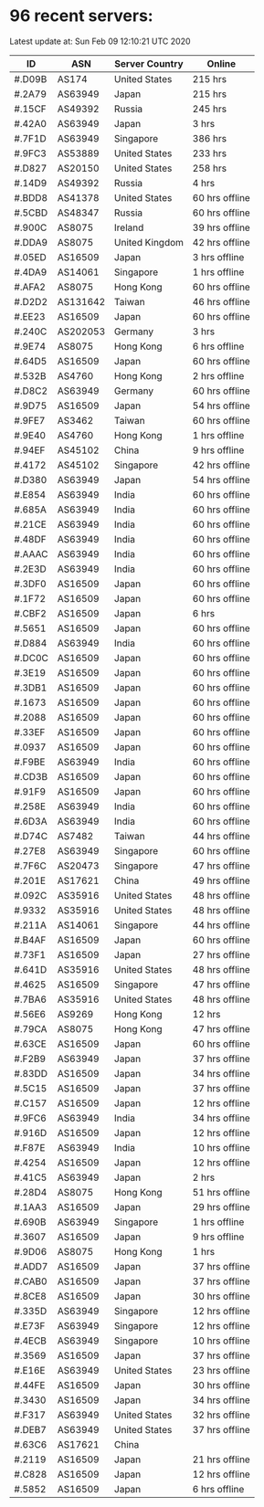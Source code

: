 # 96 recent servers:

Latest update at: Sun Feb 09 12:10:21 UTC 2020

| ID | ASN | Server Country | Online |
| -- | --- | -------------- | ------ |
| #.D09B | AS174 | United States | 215 hrs |
| #.2A79 | AS63949 | Japan | 215 hrs |
| #.15CF | AS49392 | Russia | 245 hrs |
| #.42A0 | AS63949 | Japan | 3 hrs |
| #.7F1D | AS63949 | Singapore | 386 hrs |
| #.9FC3 | AS53889 | United States | 233 hrs |
| #.D827 | AS20150 | United States | 258 hrs |
| #.14D9 | AS49392 | Russia | 4 hrs |
| #.BDD8 | AS41378 | United States | 60 hrs offline |
| #.5CBD | AS48347 | Russia | 60 hrs offline |
| #.900C | AS8075 | Ireland | 39 hrs offline |
| #.DDA9 | AS8075 | United Kingdom | 42 hrs offline |
| #.05ED | AS16509 | Japan | 3 hrs offline |
| #.4DA9 | AS14061 | Singapore | 1 hrs offline |
| #.AFA2 | AS8075 | Hong Kong | 60 hrs offline |
| #.D2D2 | AS131642 | Taiwan | 46 hrs offline |
| #.EE23 | AS16509 | Japan | 60 hrs offline |
| #.240C | AS202053 | Germany | 3 hrs |
| #.9E74 | AS8075 | Hong Kong | 6 hrs offline |
| #.64D5 | AS16509 | Japan | 60 hrs offline |
| #.532B | AS4760 | Hong Kong | 2 hrs offline |
| #.D8C2 | AS63949 | Germany | 60 hrs offline |
| #.9D75 | AS16509 | Japan | 54 hrs offline |
| #.9FE7 | AS3462 | Taiwan | 60 hrs offline |
| #.9E40 | AS4760 | Hong Kong | 1 hrs offline |
| #.94EF | AS45102 | China | 9 hrs offline |
| #.4172 | AS45102 | Singapore | 42 hrs offline |
| #.D380 | AS63949 | Japan | 54 hrs offline |
| #.E854 | AS63949 | India | 60 hrs offline |
| #.685A | AS63949 | India | 60 hrs offline |
| #.21CE | AS63949 | India | 60 hrs offline |
| #.48DF | AS63949 | India | 60 hrs offline |
| #.AAAC | AS63949 | India | 60 hrs offline |
| #.2E3D | AS63949 | India | 60 hrs offline |
| #.3DF0 | AS16509 | Japan | 60 hrs offline |
| #.1F72 | AS16509 | Japan | 60 hrs offline |
| #.CBF2 | AS16509 | Japan | 6 hrs |
| #.5651 | AS16509 | Japan | 60 hrs offline |
| #.D884 | AS63949 | India | 60 hrs offline |
| #.DC0C | AS16509 | Japan | 60 hrs offline |
| #.3E19 | AS16509 | Japan | 60 hrs offline |
| #.3DB1 | AS16509 | Japan | 60 hrs offline |
| #.1673 | AS16509 | Japan | 60 hrs offline |
| #.2088 | AS16509 | Japan | 60 hrs offline |
| #.33EF | AS16509 | Japan | 60 hrs offline |
| #.0937 | AS16509 | Japan | 60 hrs offline |
| #.F9BE | AS63949 | India | 60 hrs offline |
| #.CD3B | AS16509 | Japan | 60 hrs offline |
| #.91F9 | AS16509 | Japan | 60 hrs offline |
| #.258E | AS63949 | India | 60 hrs offline |
| #.6D3A | AS63949 | India | 60 hrs offline |
| #.D74C | AS7482 | Taiwan | 44 hrs offline |
| #.27E8 | AS63949 | Singapore | 60 hrs offline |
| #.7F6C | AS20473 | Singapore | 47 hrs offline |
| #.201E | AS17621 | China | 49 hrs offline |
| #.092C | AS35916 | United States | 48 hrs offline |
| #.9332 | AS35916 | United States | 48 hrs offline |
| #.211A | AS14061 | Singapore | 44 hrs offline |
| #.B4AF | AS16509 | Japan | 60 hrs offline |
| #.73F1 | AS16509 | Japan | 27 hrs offline |
| #.641D | AS35916 | United States | 48 hrs offline |
| #.4625 | AS16509 | Singapore | 47 hrs offline |
| #.7BA6 | AS35916 | United States | 48 hrs offline |
| #.56E6 | AS9269 | Hong Kong | 12 hrs |
| #.79CA | AS8075 | Hong Kong | 47 hrs offline |
| #.63CE | AS16509 | Japan | 60 hrs offline |
| #.F2B9 | AS63949 | Japan | 37 hrs offline |
| #.83DD | AS16509 | Japan | 34 hrs offline |
| #.5C15 | AS16509 | Japan | 37 hrs offline |
| #.C157 | AS16509 | Japan | 12 hrs offline |
| #.9FC6 | AS63949 | India | 34 hrs offline |
| #.916D | AS16509 | Japan | 12 hrs offline |
| #.F87E | AS63949 | India | 10 hrs offline |
| #.4254 | AS16509 | Japan | 12 hrs offline |
| #.41C5 | AS63949 | Japan | 2 hrs |
| #.28D4 | AS8075 | Hong Kong | 51 hrs offline |
| #.1AA3 | AS16509 | Japan | 29 hrs offline |
| #.690B | AS63949 | Singapore | 1 hrs offline |
| #.3607 | AS16509 | Japan | 9 hrs offline |
| #.9D06 | AS8075 | Hong Kong | 1 hrs |
| #.ADD7 | AS16509 | Japan | 37 hrs offline |
| #.CAB0 | AS16509 | Japan | 37 hrs offline |
| #.8CE8 | AS16509 | Japan | 30 hrs offline |
| #.335D | AS63949 | Singapore | 12 hrs offline |
| #.E73F | AS63949 | Singapore | 12 hrs offline |
| #.4ECB | AS63949 | Singapore | 10 hrs offline |
| #.3569 | AS16509 | Japan | 37 hrs offline |
| #.E16E | AS63949 | United States | 23 hrs offline |
| #.44FE | AS16509 | Japan | 30 hrs offline |
| #.3430 | AS16509 | Japan | 34 hrs offline |
| #.F317 | AS63949 | United States | 32 hrs offline |
| #.DEB7 | AS63949 | United States | 37 hrs offline |
| #.63C6 | AS17621 | China | |
| #.2119 | AS16509 | Japan | 21 hrs offline |
| #.C828 | AS16509 | Japan | 12 hrs offline |
| #.5852 | AS16509 | Japan | 6 hrs offline |

